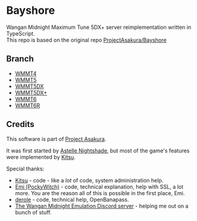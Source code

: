 # Bayshore
Wangan Midnight Maximum Tune 5DX+ server reimplementation written in TypeScript.<br>
This repo is based on the original repo [ProjectAsakura/Bayshore](https://github.com/ProjectAsakura/Bayshore)

## Branch
- [WMMT4](../../tree/master_4)
- [WMMT5](../../tree/master_5)
- [WMMT5DX](../../tree/master_5dx)
- [WMMT5DX+](../../tree/master_5dxp)
- [WMMT6](../../tree/master_6)
- [WMMT6R](../../tree/master_6r)

## Credits
This software is part of [Project Asakura](https://github.com/ProjectAsakura).

It was first started by [Astelle Nightshade](https://github.com/ry00001), but most of the game's features were implemented by [Kitsu](https://github.com/shiroikitsu8).

Special thanks:
 - [Kitsu](https://github.com/shiroikitsu8) - code - like a *lot* of code, system administration help.
 - [Emi (PockyWitch)](https://twitter.com/ChocomintPuppy) - code, technical explanation, help with SSL, a lot more. You are the reason all of this is possible in the first place, Emi.
 - [derole](https://derole.co.uk) - code, technical help, OpenBanapass.
 - [The Wangan Midnight Emulation Discord server](https://discord.gg/r3nbd4x) - helping me out on a bunch of stuff.

